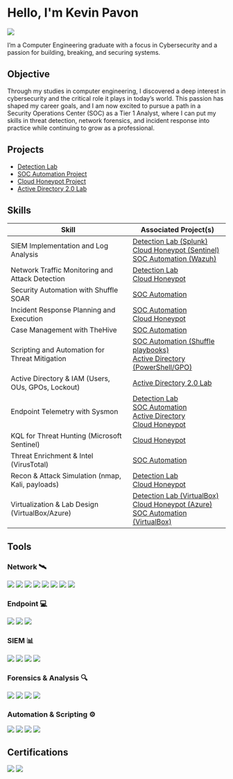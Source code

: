 # Hello, I'm Kevin Pavon
<a href="https://www.linkedin.com/in/kevin-pavon45/"><img src="https://img.shields.io/badge/-LinkedIn-0072b1?&style=for-the-badge&logo=linkedin&logoColor=white" /></a>



I’m a Computer Engineering graduate with a focus in Cybersecurity and a passion for building, breaking, and securing systems.

## Objective


Through my studies in computer engineering, I discovered a deep interest in cybersecurity and the critical role it plays in today’s world. This passion has shaped my career goals, and I am now excited to pursue a path in a Security Operations Center (SOC) as a Tier 1 Analyst, where I can put my skills in threat detection, network forensics, and incident response into practice while continuing to grow as a professional.

## Projects
- [Detection Lab](https://github.com/KevinP-SOC/Detection-Lab)
- [SOC Automation Project](https://github.com/KevinP-SOC/SOC-Automation-Project)
- [Cloud Honeypot Project](https://github.com/KevinP-SOC/Cloud-Honeypot-Project)
- [Active Directory 2.0 Lab](https://github.com/KevinP-SOC/Active-Directory-Project/tree/main)

  
## Skills

| Skill                                              | Associated Project(s) |
|---------------------------------------------------|-----------------------|
| SIEM Implementation and Log Analysis              | <a href="https://github.com/KevinP-SOC/Detection-Lab">Detection Lab (Splunk)</a><br><a href="https://github.com/KevinP-SOC/Cloud-Honeypot-Project">Cloud Honeypot (Sentinel)</a><br><a href="https://github.com/KevinP-SOC/SOC-Automation-Project">SOC Automation (Wazuh)</a> |
| Network Traffic Monitoring and Attack Detection   | <a href="https://github.com/KevinP-SOC/Detection-Lab">Detection Lab</a><br><a href="https://github.com/KevinP-SOC/Cloud-Honeypot-Project">Cloud Honeypot</a> |
| Security Automation with Shuffle SOAR             | <a href="https://github.com/KevinP-SOC/SOC-Automation-Project">SOC Automation</a> |
| Incident Response Planning and Execution          | <a href="https://github.com/KevinP-SOC/SOC-Automation-Project">SOC Automation</a><br><a href="https://github.com/KevinP-SOC/Cloud-Honeypot-Project">Cloud Honeypot</a> |
| Case Management with TheHive                      | <a href="https://github.com/KevinP-SOC/SOC-Automation-Project">SOC Automation</a> |
| Scripting and Automation for Threat Mitigation    | <a href="https://github.com/KevinP-SOC/SOC-Automation-Project">SOC Automation (Shuffle playbooks)</a><br><a href="https://github.com/KevinP-SOC/Active-Directory-Project/tree/main">Active Directory (PowerShell/GPO)</a> |
| Active Directory & IAM (Users, OUs, GPOs, Lockout)| <a href="https://github.com/KevinP-SOC/Active-Directory-Project/tree/main">Active Directory 2.0 Lab</a> |
| Endpoint Telemetry with Sysmon                    | <a href="https://github.com/KevinP-SOC/Detection-Lab">Detection Lab</a><br><a href="https://github.com/KevinP-SOC/SOC-Automation-Project">SOC Automation</a><br><a href="https://github.com/KevinP-SOC/Active-Directory-Project/tree/main">Active Directory</a><br><a href="https://github.com/KevinP-SOC/Cloud-Honeypot-Project">Cloud Honeypot</a> |
| KQL for Threat Hunting (Microsoft Sentinel)       | <a href="https://github.com/KevinP-SOC/Cloud-Honeypot-Project">Cloud Honeypot</a> |
| Threat Enrichment & Intel (VirusTotal)            | <a href="https://github.com/KevinP-SOC/SOC-Automation-Project">SOC Automation</a> |
| Recon & Attack Simulation (nmap, Kali, payloads)  | <a href="https://github.com/KevinP-SOC/Detection-Lab">Detection Lab</a><br><a href="https://github.com/KevinP-SOC/Cloud-Honeypot-Project">Cloud Honeypot</a> |
| Virtualization & Lab Design (VirtualBox/Azure)    | <a href="https://github.com/KevinP-SOC/Detection-Lab">Detection Lab (VirtualBox)</a><br><a href="https://github.com/KevinP-SOC/Cloud-Honeypot-Project">Cloud Honeypot (Azure)</a><br><a href="https://github.com/KevinP-SOC/SOC-Automation-Project">SOC Automation (VirtualBox)</a> |

## Tools

### Network 🛰️
<div> <img src="https://img.shields.io/badge/-Wireshark-1679A7?&style=for-the-badge&logo=Wireshark&logoColor=white" /> <img src="https://img.shields.io/badge/-Suricata-EF3B2D?&style=for-the-badge&logo=Suricata&logoColor=white" /> <img src="https://img.shields.io/badge/-Zeek-777BB4?&style=for-the-badge&logo=Zeek&logoColor=white" /> <img src="https://img.shields.io/badge/-Nmap-4682B4?&style=for-the-badge&logo=Nmap&logoColor=white" /> <img src="https://img.shields.io/badge/-Tcpdump-000000?&style=for-the-badge&logo=Wireshark&logoColor=white" /> <img src="https://img.shields.io/badge/-OpenVAS-32CD32?&style=for-the-badge&logoColor=white" /> <img src="https://img.shields.io/badge/-Snort-FF0000?&style=for-the-badge&logo=Snort&logoColor=white" /> <img src="https://img.shields.io/badge/-Netcat-003366?&style=for-the-badge&logoColor=white" /> </div>

### Endpoint 💻
<div> <img src="https://img.shields.io/badge/-Microsoft_Defender_for_Endpoint-00A4EF?&style=for-the-badge&logo=Microsoft&logoColor=white" /> <img src="https://img.shields.io/badge/-Sysmon-FF8C00?&style=for-the-badge&logo=Windows&logoColor=white" /> <img src="https://img.shields.io/badge/-Velociraptor-4B275F?&style=for-the-badge&logo=Velociraptor&logoColor=white" /> </div>

### SIEM 📊
<div> <img src="https://img.shields.io/badge/-Splunk-000000?&style=for-the-badge&logo=Splunk&logoColor=white" /> <img src="https://img.shields.io/badge/-Elastic_Stack-005571?&style=for-the-badge&logo=Elastic&logoColor=white" /> <img src="https://img.shields.io/badge/-Microsoft_Sentinel-0078D4?&style=for-the-badge&logo=Microsoft&logoColor=white" /> <img src="https://img.shields.io/badge/-Kibana-005571?&style=for-the-badge&logo=Kibana&logoColor=white" /> </div>

### Forensics & Analysis 🔍
<div> <img src="https://img.shields.io/badge/-Autopsy-2E74B5?&style=for-the-badge&logoColor=white" /> <img src="https://img.shields.io/badge/-Volatility-3C3C3C?&style=for-the-badge&logoColor=white" /> <img src="https://img.shields.io/badge/-Redline-8B0000?&style=for-the-badge&logoColor=white" />  <img src="https://img.shields.io/badge/-TheHive-FFD700?&style=for-the-badge&logoColor=black" /> </div>

### Automation & Scripting ⚙️ 
<div> <img src="https://img.shields.io/badge/-Shuffle_SOAR-4A148C?&style=for-the-badge&logoColor=white" /> <img src="https://img.shields.io/badge/-Python-3776AB?&style=for-the-badge&logo=Python&logoColor=white" /> <img src="https://img.shields.io/badge/-Bash-4EAA25?&style=for-the-badge&logo=GNU%20Bash&logoColor=white" /> <img src="https://img.shields.io/badge/-PowerShell-5391FE?&style=for-the-badge&logo=PowerShell&logoColor=white" /> </div>

## Certifications

<div>
<img src="https://img.shields.io/badge/-Security%2B-FF0000?&style=for-the-badge&logo=CompTIA&logoColor=white" />
<img src="https://img.shields.io/badge/-Network%2B-007ACC?&style=for-the-badge&logo=CompTIA&logoColor=white" />

</div>



